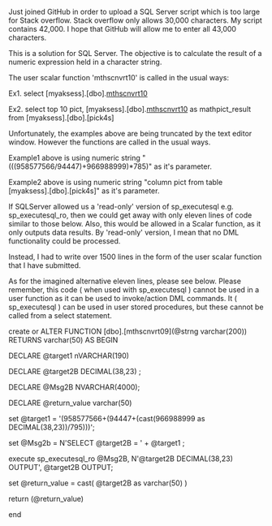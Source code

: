 Just joined GitHub in order to upload a SQL Server script which is too large for Stack overflow. Stack overflow only allows 30,000 characters. My script contains 42,000. I hope that GitHub will allow me to enter all 43,000 characters.

This is a solution for SQL Server. The objective is to calculate the result of a numeric expression held in a character string.  	

The user scalar function 'mthscnvrt10' is called in the usual ways:

Ex1. select [myaksess].[dbo].[mthscnvrt10]('(((958577566/94447)+966988999)*785)')

Ex2. select top 10 pict, [myaksess].[dbo].[mthscnvrt10](pict) as mathpict_result from [myaksess].[dbo].[pick4s]


Unfortunately, the examples above are being truncated by the text editor window. However the functions are called in the usual ways.

Example1 above is using numeric string "(((958577566/94447)+966988999)*785)" as it's parameter.

Example2 above is using numeric string "column pict from table [myaksess].[dbo].[pick4s]" as it's parameter.


If SQLServer allowed us a 'read-only' version of sp_executesql e.g. sp_executesql_ro, then we could get 
away with only eleven lines of code similar to those below. Also, this would be allowed in a Scalar function, 
as it only outputs data results. By 'read-only' version, I mean that no DML functionality could be processed.

Instead, I had to write over 1500 lines in the form of the  user scalar function that I have submitted.

As for the imagined alternative eleven lines, please see below. Please remember, this code ( when used with sp_executesql ) cannot be used in a user function as it can be used to invoke/action DML commands. 
It ( sp_executesql ) can be used in user stored procedures, but these cannot be called from a select statement.


create or ALTER FUNCTION [dbo].[mthscnvrt09](@strng varchar(200)) RETURNS varchar(50) AS
BEGIN

DECLARE @target1 nVARCHAR(190)

DECLARE @target2B DECIMAL(38,23)  ;

DECLARE @Msg2B NVARCHAR(4000);

DECLARE @return_value varchar(50)

set @target1 = '(958577566+(94447+(cast(966988999 as DECIMAL(38,23))/795)))';

set @Msg2b = N'SELECT @target2B = ' + @target1 ;

execute sp_executesql_ro @Msg2B, N'@target2B DECIMAL(38,23) OUTPUT', @target2B OUTPUT; 

set @return_value = cast( @target2B as varchar(50) )

return (@return_value) 

end

